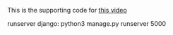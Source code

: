 This is the supporting code for [this video](https://youtu.be/lGokKxJ8D2c)

runserver django:
python3 manage.py runserver 5000